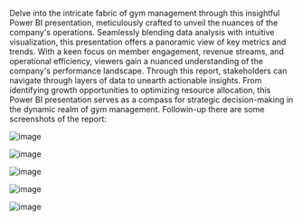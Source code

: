 Delve into the intricate fabric of gym management through this insightful Power BI presentation, meticulously crafted to unveil the nuances of the company's operations. Seamlessly blending data analysis with intuitive visualization, this presentation offers a panoramic view of key metrics and trends.
With a keen focus on member engagement, revenue streams, and operational efficiency, viewers gain a nuanced understanding of the company's performance landscape. Through this report, stakeholders can navigate through layers of data to unearth actionable insights. From identifying growth opportunities to optimizing resource allocation, this Power BI presentation serves as a compass for strategic decision-making in the dynamic realm of gym management. 
Followin-up there are some screenshots of the report:


![image](https://github.com/Ana-Ferre/Portfolio/assets/161728944/312b6d2f-da2c-45a8-9b74-d032481aaa8f)


![image](https://github.com/Ana-Ferre/Portfolio/assets/161728944/dd071e87-e755-4e4b-bd07-343194b641be)


![image](https://github.com/Ana-Ferre/Portfolio/assets/161728944/ff34bb08-cebd-4bef-88c1-ae81127b461c)


![image](https://github.com/Ana-Ferre/Portfolio/assets/161728944/09e535c9-1456-46b4-9d7c-518cc4ee0fb9)


![image](https://github.com/Ana-Ferre/Portfolio/assets/161728944/3b8a111e-56fe-489f-8123-303436a994e2)
